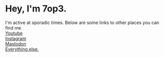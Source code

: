 <!---
7op3/7op3 is a ✨ special ✨ repository because its `README.md` (this file) appears on your GitHub profile.
You can click the Preview link to take a look at your changes.
--->
# Hey, I'm 7op3.
I'm active at sporadic times.
Below are some links to other places you can find me.
<br><a rel="me" href="https://youtube.com/@7op3">Youtube</a>
<br><a rel="me" href="https://instagram.com/moegap">Instagram</a>
<br><a rel="me" href="https://bark.lgbt/@moe">Mastodon</a>
<br><a rel="me" href="https://ayo.so/7o">Everything else.</a>
